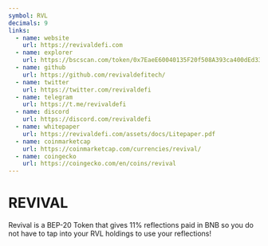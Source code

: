 ```yaml
---
symbol: RVL
decimals: 9
links:
  - name: website
    url: https://revivaldefi.com
  - name: explorer
    url: https://bscscan.com/token/0x7EaeE60040135F20f508A393ca400dEd339d654e
  - name: github
    url: https://github.com/revivaldefitech/
  - name: twitter
    url: https://twitter.com/revivaldefi
  - name: telegram
    url: https://t.me/revivaldefi
  - name: discord
    url: https://discord.com/revivaldefi
  - name: whitepaper
    url: https://revivaldefi.com/assets/docs/Litepaper.pdf
  - name: coinmarketcap
    url: https://coinmarketcap.com/currencies/revival/
  - name: coingecko
    url: https://coingecko.com/en/coins/revival
---
```


# REVIVAL

Revival is a BEP-20 Token that gives 11% reflections paid in BNB so you do not have to tap into your RVL holdings to use your reflections!
